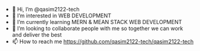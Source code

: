- 👋 Hi, I’m @qasim2122-tech
- 👀 I’m interested in WEB DEVELOPMENT 
- 🌱 I’m currently learning MERN & MEAN STACK WEB DEVELOPMENT
- 💞️ I’m looking to collaborate people with me so together we can work and deliver the best 
- 📫 How to reach me https://github.com/qasim2122-tech/qasim2122-tech

<!---
qasim2122-tech/qasim2122-tech is a ✨ special ✨ repository because its `README.md` (this file) appears on your GitHub profile.
You can click the Preview link to take a look at your changes.
--->
